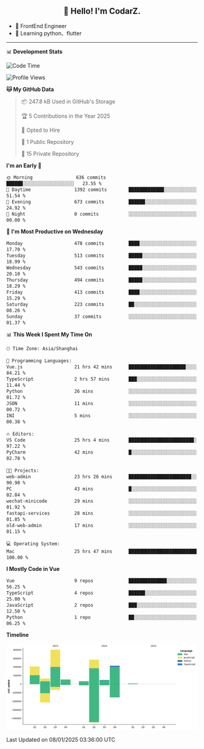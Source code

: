 <h2 align="center">👋 Hello! I'm CodarZ.</h2>

- 🔭 FrontEnd Engineer
- 🌱 Learning python、flutter

-------

📊 **Development Stats**

<!--START_SECTION:waka-->
![Code Time](http://img.shields.io/badge/Code%20Time-660%20hrs%2027%20mins-blue)

![Profile Views](http://img.shields.io/badge/Profile%20Views-0-blue)

**🐱 My GitHub Data** 

> 📦 247.8 kB Used in GitHub's Storage 
 > 
> 🏆 5 Contributions in the Year 2025
 > 
> 💼 Opted to Hire
 > 
> 📜 1 Public Repository 
 > 
> 🔑 15 Private Repository 
 > 
**I'm an Early 🐤** 

```text
🌞 Morning                636 commits         ██████░░░░░░░░░░░░░░░░░░░   23.55 % 
🌆 Daytime                1392 commits        █████████████░░░░░░░░░░░░   51.54 % 
🌃 Evening                673 commits         ██████░░░░░░░░░░░░░░░░░░░   24.92 % 
🌙 Night                  0 commits           ░░░░░░░░░░░░░░░░░░░░░░░░░   00.00 % 
```
📅 **I'm Most Productive on Wednesday** 

```text
Monday                   478 commits         ████░░░░░░░░░░░░░░░░░░░░░   17.70 % 
Tuesday                  513 commits         █████░░░░░░░░░░░░░░░░░░░░   18.99 % 
Wednesday                543 commits         █████░░░░░░░░░░░░░░░░░░░░   20.10 % 
Thursday                 494 commits         █████░░░░░░░░░░░░░░░░░░░░   18.29 % 
Friday                   413 commits         ████░░░░░░░░░░░░░░░░░░░░░   15.29 % 
Saturday                 223 commits         ██░░░░░░░░░░░░░░░░░░░░░░░   08.26 % 
Sunday                   37 commits          ░░░░░░░░░░░░░░░░░░░░░░░░░   01.37 % 
```


📊 **This Week I Spent My Time On** 

```text
🕑︎ Time Zone: Asia/Shanghai

💬 Programming Languages: 
Vue.js                   21 hrs 42 mins      █████████████████████░░░░   84.21 % 
TypeScript               2 hrs 57 mins       ███░░░░░░░░░░░░░░░░░░░░░░   11.44 % 
Python                   26 mins             ░░░░░░░░░░░░░░░░░░░░░░░░░   01.72 % 
JSON                     11 mins             ░░░░░░░░░░░░░░░░░░░░░░░░░   00.72 % 
INI                      5 mins              ░░░░░░░░░░░░░░░░░░░░░░░░░   00.38 % 

🔥 Editors: 
VS Code                  25 hrs 4 mins       ████████████████████████░   97.22 % 
PyCharm                  42 mins             █░░░░░░░░░░░░░░░░░░░░░░░░   02.78 % 

🐱‍💻 Projects: 
web-admin                23 hrs 26 mins      ███████████████████████░░   90.90 % 
PC                       43 mins             █░░░░░░░░░░░░░░░░░░░░░░░░   02.84 % 
wechat-minicode          29 mins             ░░░░░░░░░░░░░░░░░░░░░░░░░   01.92 % 
fastapi-services         28 mins             ░░░░░░░░░░░░░░░░░░░░░░░░░   01.85 % 
old-web-admin            17 mins             ░░░░░░░░░░░░░░░░░░░░░░░░░   01.15 % 

💻 Operating System: 
Mac                      25 hrs 47 mins      █████████████████████████   100.00 % 
```

**I Mostly Code in Vue** 

```text
Vue                      9 repos             ██████████████░░░░░░░░░░░   56.25 % 
TypeScript               4 repos             ██████░░░░░░░░░░░░░░░░░░░   25.00 % 
JavaScript               2 repos             ███░░░░░░░░░░░░░░░░░░░░░░   12.50 % 
Python                   1 repo              ██░░░░░░░░░░░░░░░░░░░░░░░   06.25 % 
```



**Timeline**

![Lines of Code chart](https://raw.githubusercontent.com/CodarZ/CodarZ/master/assets/bar_graph.png)


 Last Updated on 08/01/2025 03:36:00 UTC
<!--END_SECTION:waka-->

